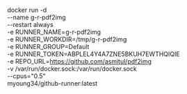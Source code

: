 docker run -d \
  --name g-r-pdf2img \
  --restart always \
  -e RUNNER_NAME=g-r-pdf2img \
  -e RUNNER_WORKDIR=/tmp/g-r-pdf2img \
  -e RUNNER_GROUP=Default \
  -e RUNNER_TOKEN=ABPLEL4Y4A7ZNE5BKUH7EWTHQIQIE \
  -e REPO_URL=https://github.com/asmitul/pdf2img \
  -v /var/run/docker.sock:/var/run/docker.sock \
  --cpus="0.5" \
  myoung34/github-runner:latest